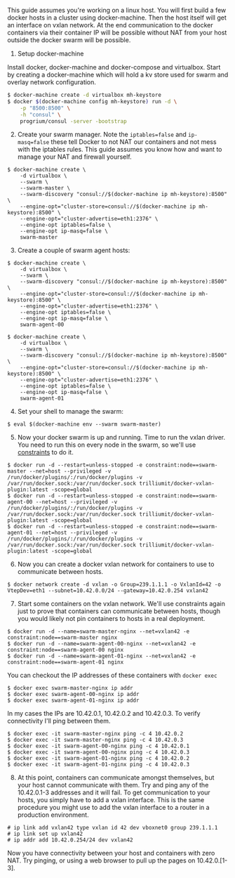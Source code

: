 This guide assumes you're working on a linux host. You will first build a few docker hosts in a cluster using docker-machine. Then the host itself will get an interface on vxlan network. At the end communication to the docker containers via their container IP will be possible without NAT from your host outside the docker swarm will be possible.

1. Setup docker-machine

Install docker, docker-machine and docker-compose and virtualbox. Start by creating a docker-machine which will hold a kv store used for swarm and overlay network configuration.

```bash
$ docker-machine create -d virtualbox mh-keystore
$ docker $(docker-machine config mh-keystore) run -d \
    -p "8500:8500" \
    -h "consul" \
    progrium/consul -server -bootstrap
```

2. Create your swarm manager. Note the `iptables=false` and `ip-masq=false` these tell Docker to not NAT our containers and not mess with the iptables rules. This guide assumes you know how and want to manage your NAT and firewall yourself.

```
$ docker-machine create \
    -d virtualbox \
    --swarm \
    --swarm-master \
    --swarm-discovery "consul://$(docker-machine ip mh-keystore):8500" \
    --engine-opt="cluster-store=consul://$(docker-machine ip mh-keystore):8500" \
    --engine-opt="cluster-advertise=eth1:2376" \
    --engine-opt iptables=false \
    --engine-opt ip-masq=false \
    swarm-master
```

3.  Create a couple of swarm agent hosts:

```
$ docker-machine create \
    -d virtualbox \
    --swarm \
    --swarm-discovery "consul://$(docker-machine ip mh-keystore):8500" \
    --engine-opt="cluster-store=consul://$(docker-machine ip mh-keystore):8500" \
    --engine-opt="cluster-advertise=eth1:2376" \
    --engine-opt iptables=false \
    --engine-opt ip-masq=false \
    swarm-agent-00

$ docker-machine create \
    -d virtualbox \
    --swarm \
    --swarm-discovery "consul://$(docker-machine ip mh-keystore):8500" \
    --engine-opt="cluster-store=consul://$(docker-machine ip mh-keystore):8500" \
    --engine-opt="cluster-advertise=eth1:2376" \
    --engine-opt iptables=false \
    --engine-opt ip-masq=false \
    swarm-agent-01
```

4. Set your shell to manage the swarm:

```
$ eval $(docker-machine env --swarm swarm-master)
```

5. Now your docker swarm is up and running. Time to run the vxlan driver. You need to run this on every node in the swarm, so we'll use [constraints](https://docs.docker.com/swarm/scheduler/filter/) to do it.

```
$ docker run -d --restart=unless-stopped -e constraint:node==swarm-master --net=host --privileged -v /run/docker/plugins/:/run/docker/plugins -v /var/run/docker.sock:/var/run/docker.sock trilliumit/docker-vxlan-plugin:latest -scope=global
$ docker run -d --restart=unless-stopped -e constraint:node==swarm-agent-00 --net=host --privileged -v /run/docker/plugins/:/run/docker/plugins -v /var/run/docker.sock:/var/run/docker.sock trilliumit/docker-vxlan-plugin:latest -scope=global
$ docker run -d --restart=unless-stopped -e constraint:node==swarm-agent-01 --net=host --privileged -v /run/docker/plugins/:/run/docker/plugins -v /var/run/docker.sock:/var/run/docker.sock trilliumit/docker-vxlan-plugin:latest -scope=global
```

6. Now you can create a docker vxlan network for containers to use to communicate between hosts.

```
$ docker network create -d vxlan -o Group=239.1.1.1 -o VxlanId=42 -o VtepDev=eth1 --subnet=10.42.0.0/24 --gateway=10.42.0.254 vxlan42
```

7. Start some containers on the vxlan network. We'll use constraints again just to prove that containers can communicate between hosts, though you would likely not pin containers to hosts in a real deployment.

```
$ docker run -d --name=swarm-master-nginx --net=vxlan42 -e constraint:node==swarm-master nginx
$ docker run -d --name=swarm-agent-00-nginx --net=vxlan42 -e constraint:node==swarm-agent-00 nginx
$ docker run -d --name=swarm-agent-01-nginx --net=vxlan42 -e constraint:node==swarm-agent-01 nginx
```

You can checkout the IP addresses of these containers with `docker exec`

```
$ docker exec swarm-master-nginx ip addr
$ docker exec swarm-agent-00-nginx ip addr
$ docker exec swarm-agent-01-nginx ip addr
```

In my cases the IPs are 10.42.0.1, 10.42.0.2 and 10.42.0.3. To verify connectivity I'll ping between them.

```
$ docker exec -it swarm-master-nginx ping -c 4 10.42.0.2
$ docker exec -it swarm-master-nginx ping -c 4 10.42.0.3
$ docker exec -it swarm-agent-00-nginx ping -c 4 10.42.0.1
$ docker exec -it swarm-agent-00-nginx ping -c 4 10.42.0.3
$ docker exec -it swarm-agent-01-nginx ping -c 4 10.42.0.2
$ docker exec -it swarm-agent-01-nginx ping -c 4 10.42.0.3
```

8. At this point, containers can communicate amongst themselves, but your host cannot communicate with them. Try and ping any of the 10.42.0.1-3 addresses and it will fail. To get communication to your hosts, you simply have to add a vxlan interface. This is the same procedure you might use to add the vxlan interface to a router in a production environment.

```
# ip link add vxlan42 type vxlan id 42 dev vboxnet0 group 239.1.1.1
# ip link set up vxlan42
# ip addr add 10.42.0.254/24 dev vxlan42
```

Now you have connectivity between your host and containers with zero NAT. Try pinging, or using a web browser to pull up the pages on 10.42.0.[1-3].
